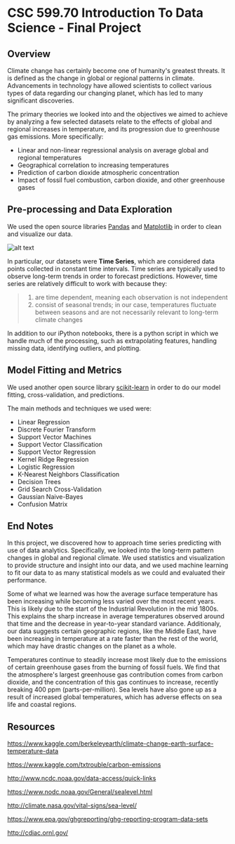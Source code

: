 # CSC 599.70 Introduction To Data Science - Final Project

## Overview

Climate change has certainly become one of humanity's greatest threats.  It is defined as the change in global or regional patterns in climate.  Advancements in technology have allowed scientists to collect various types of data regarding our changing planet, which has led to many significant discoveries.

The primary theories we looked into and the objectives we aimed to achieve by analyzing a few selected datasets relate to the effects of global and regional increases in temperature, and its progression due to greenhouse gas emissions.  More specifically:
* Linear and non-linear regressional analysis on average global and regional temperatures
* Geographical correlation to increasing temperatures
* Prediction of carbon dioxide atmospheric concentration
* Impact of fossil fuel combustion, carbon dioxide, and other greenhouse gases

## Pre-processing and Data Exploration

We used the open source libraries [Pandas](http://pandas.pydata.org) and [Matplotlib](http://matplotlib.org) in order to clean and visualize our data. 

![alt text](https://github.com/brandonmchin/Intro-Data-Science/blob/master/Final-Project-Climate-Change/Images/avg_global.png "Average Global Temperatures")

In particular, our datasets were **Time Series**, which are considered data points collected in constant time intervals.  Time series are typically used to observe long-term trends in order to forecast predictions.  However, time series are relatively difficult to work with because they:
> 1. are time dependent, meaning each observation is not independent
> 2. consist of seasonal trends; in our case, temperatures fluctuate between seasons and are not necessarily relevant to long-term climate changes

In addition to our iPython notebooks, there is a python script in which we handle much of the processing, such as extrapolating features, handling missing data, identifying outliers, and plotting.

## Model Fitting and Metrics

We used another open source library [scikit-learn](http://scikit-learn.org/stable) in order to do our model fitting, cross-validation, and predictions.  

The main methods and techniques we used were:
* Linear Regression 
* Discrete Fourier Transform
* Support Vector Machines
 * Support Vector Classification
 * Support Vector Regression
* Kernel Ridge Regression
* Logistic Regression
* K-Nearest Neighbors Classification
* Decision Trees
* Grid Search Cross-Validation
* Gaussian Naive-Bayes
* Confusion Matrix

## End Notes

In this project, we discovered how to approach time series predicting with use of data analytics.  Specifically, we looked into the long-term pattern changes in global and regional climate.  We used statistics and visualization to provide structure and insight into our data, and we used machine learning to fit our data to as many statistical models as we could and evaluated their performance.  

Some of what we learned was how the average surface temperature has been increasing while becoming less varied over the most recent years.  This is likely due to the start of the Industrial Revolution in the mid 1800s.  This explains the sharp increase in average temperatures observed around that time and the decrease in year-to-year standard variance.  Additionaly, our data suggests certain geographic regions, like the Middle East, have been increasing in temperature at a rate faster than the rest of the world, which may have drastic changes on the planet as a whole.

Temperatures continue to steadily increase most likely due to the emissions of certain greenhouse gases from the burning of fossil fuels.  We find that the atmosphere's largest greenhouse gas contribution comes from carbon dioxide, and the concentration of this gas continues to increase, recently breaking 400 ppm (parts-per-million).  Sea levels have also gone up as a result of increased global temperatures, which has adverse effects on sea life and coastal regions.  

## Resources

https://www.kaggle.com/berkeleyearth/climate-change-earth-surface-temperature-data

https://www.kaggle.com/txtrouble/carbon-emissions

http://www.ncdc.noaa.gov/data-access/quick-links

https://www.nodc.noaa.gov/General/sealevel.html

http://climate.nasa.gov/vital-signs/sea-level/

https://www.epa.gov/ghgreporting/ghg-reporting-program-data-sets

http://cdiac.ornl.gov/

